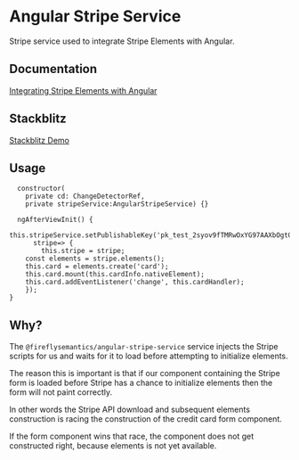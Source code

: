 # Angular Stripe Service

Stripe service used to integrate Stripe Elements with Angular.

## Documentation

[Integrating Stripe Elements with Angular](https://developer.fireflysemantics.com/tasks/tasks--angular--integrating-stripe-elements-with-angular)

## Stackblitz

[Stackblitz Demo](https://stackblitz.com/edit/angular-stripe-integration-fs)

## Usage

```
  constructor(
    private cd: ChangeDetectorRef,
    private stripeService:AngularStripeService) {}

  ngAfterViewInit() {
    this.stripeService.setPublishableKey('pk_test_2syov9fTMRwOxYG97AAXbOgt008X6NL46o').then(
      stripe=> {
        this.stripe = stripe;
    const elements = stripe.elements();    
    this.card = elements.create('card');
    this.card.mount(this.cardInfo.nativeElement);
    this.card.addEventListener('change', this.cardHandler);
    });
}
```

## Why?

The `@fireflysemantics/angular-stripe-service` service injects the Stripe scripts for us and waits for it to load before attempting to initialize elements.

The reason this is important is that if our component containing the Stripe form is loaded before Stripe has a chance to initialize elements then the form will not paint correctly.

In other words the Stripe API download and subsequent elements construction is racing the construction of the credit card form component.

If the form component wins that race, the component does not get constructed right, because elements is not yet available.